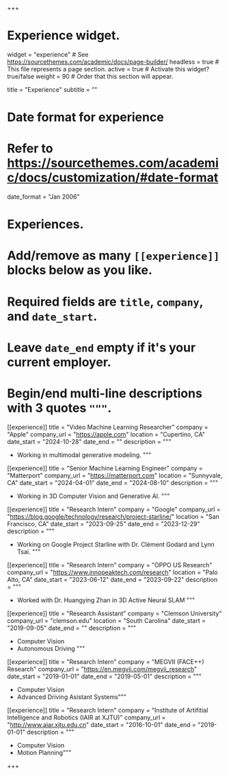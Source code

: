 +++
# Experience widget.
widget = "experience"  # See https://sourcethemes.com/academic/docs/page-builder/
headless = true  # This file represents a page section.
active = true  # Activate this widget? true/false
weight = 90  # Order that this section will appear.

title = "Experience"
subtitle = ""

# Date format for experience
#   Refer to https://sourcethemes.com/academic/docs/customization/#date-format
date_format = "Jan 2006"

# Experiences.
#   Add/remove as many `[[experience]]` blocks below as you like.
#   Required fields are `title`, `company`, and `date_start`.
#   Leave `date_end` empty if it's your current employer.
#   Begin/end multi-line descriptions with 3 quotes `"""`.


[[experience]]
  title = "Video Machine Learning Researcher"
  company = "Apple"
  company_url = "https://apple.com"
  location = "Cupertino, CA"
  date_start = "2024-10-28"
  date_end = ""
  description = """
  * Working in multimodal generative modeling.
  """


[[experience]]
  title = "Senior Machine Learning Engineer"
  company = "Matterport"
  company_url = "https://matterport.com"
  location = "Sunnyvale, CA"
  date_start = "2024-04-01"
  date_end = "2024-08-10"
  description = """
  * Working in 3D Computer Vision and Generative AI.
  """

[[experience]]
  title = "Research Intern"
  company = "Google"
  company_url = "https://blog.google/technology/research/project-starline/"
  location = "San Francisco, CA"
  date_start = "2023-09-25"
  date_end = "2023-12-29"
  description = """
  * Working on Google Project Starline with Dr. Clément Godard and Lynn Tsai.
  """

[[experience]]
  title = "Research Intern"
  company = "OPPO US Research"
  company_url = "https://www.innopeaktech.com/research"
  location = "Palo Alto, CA"
  date_start = "2023-06-12"
  date_end = "2023-09-22"
  description = """
  * Worked with Dr. Huangying Zhan in 3D Active Neural SLAM
  """

[[experience]]
  title = "Research Assistant"
  company = "Clemson University"
  company_url = "clemson.edu"
  location = "South Carolina"
  date_start = "2019-09-05"
  date_end = ""
  description = """
  * Computer Vision
  * Autonomous Driving
  """

[[experience]]
  title = "Research Intern"
  company = "MEGVII (FACE++) Research"
  company_url = "https://en.megvii.com/megvii_research"
  date_start = "2019-01-01"
  date_end = "2019-05-01"
  description = """
  * Computer Vision
  * Advanced Driving Asistant Systems"""

[[experience]]
  title = "Research Intern"
  company = "Institute of Artifitial Intelligence and Robotics (IAIR at XJTU)"
  company_url = "http://www.aiar.xjtu.edu.cn"
  date_start = "2016-10-01"
  date_end = "2019-01-01"
  description = """
  * Computer Vision
  * Motion Planning"""

+++
